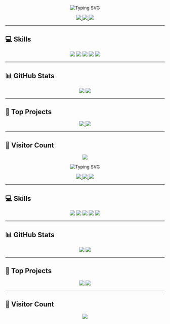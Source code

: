 <!-- Banner -->
<p align="center">
  <img src="https://readme-typing-svg.herokuapp.com?font=Fira+Code&size=28&duration=4000&pause=1000&color=00FF00&center=true&vCenter=true&width=650&lines=Hi+there!+I'm+Aimen+Labidi👋;Welcome+to+my+GitHub+Profile!;Python+%7C+Java+%7C+JavaScript" alt="Typing SVG"/>
</p>

<!-- Socials -->
<p align="center">
  <a href="https://linkedin.com/in/aimenlabidi" target="_blank">
    <img src="https://img.shields.io/badge/LinkedIn-blue?style=for-the-badge&logo=linkedin&logoColor=white"/>
  </a>
  <a href="https://twitter.com/aimenjs4" target="_blank">
    <img src="https://img.shields.io/badge/Twitter-1DA1F2?style=for-the-badge&logo=twitter&logoColor=white"/>
  </a>
  <a href="https://aimen.ch" target="_blank">
    <img src="https://img.shields.io/badge/Portfolio-black?style=for-the-badge&logo=ko-fi&logoColor=white"/>
  </a>
</p>

---

## 💻 Skills

<p align="center">
  <img src="https://img.shields.io/badge/Python-3670A0?style=for-the-badge&logo=python&logoColor=white"/>
  <img src="https://img.shields.io/badge/Java-007396?style=for-the-badge&logo=java&logoColor=white"/>
  <img src="https://img.shields.io/badge/JavaScript-F7DF1E?style=for-the-badge&logo=javascript&logoColor=black"/>
  <img src="https://img.shields.io/badge/Flask-000000?style=for-the-badge&logo=flask&logoColor=white"/>
  <img src="https://img.shields.io/badge/Spring Boot-6DB33F?style=for-the-badge&logo=spring&logoColor=white"/>
</p>

---

## 📊 GitHub Stats

<p align="center">
  <img src="https://github-readme-stats.vercel.app/api?username=aimenjs4&show_icons=true&theme=radical&hide_border=true&count_private=true"/>
  <img src="https://github-readme-streak-stats.herokuapp.com/?user=aimenjs4&theme=radical&hide_border=true"/>
</p>

---

## 🚀 Top Projects

<p align="center">
  <a href="https://github.com/aimenjs4/E-Portfolio" target="_blank">
    <img src="https://github-readme-card.vercel.app/api/pin/?username=aimenjs4&repo=E-Portfolio&theme=radical" />
  </a>
  <a href="https://github.com/aimenjs4/Echelon" target="_blank">
    <img src="https://github-readme-card.vercel.app/api/pin/?username=aimenjs4&repo=Echelon&theme=radical" />
  </a>
</p>

---

## 👀 Visitor Count

<p align="center">
  <img src="https://profile-counter.glitch.me/aimenjs4/count.svg" />
</p>
<!-- Banner -->
<p align="center">
  <img src="https://readme-typing-svg.herokuapp.com?font=Fira+Code&size=28&duration=4000&pause=1000&color=00FF00&center=true&vCenter=true&width=650&lines=Hi+there!+I'm+Aimen+Labidi👋;Welcome+to+my+GitHub+Profile!;Python+%7C+Java+%7C+JavaScript" alt="Typing SVG"/>
</p>

<!-- Socials -->
<p align="center">
  <a href="https://linkedin.com/in/aimenlabidi" target="_blank">
    <img src="https://img.shields.io/badge/LinkedIn-blue?style=for-the-badge&logo=linkedin&logoColor=white"/>
  </a>
  <a href="https://twitter.com/aimenjs4" target="_blank">
    <img src="https://img.shields.io/badge/Twitter-1DA1F2?style=for-the-badge&logo=twitter&logoColor=white"/>
  </a>
  <a href="https://aimen.ch" target="_blank">
    <img src="https://img.shields.io/badge/Portfolio-black?style=for-the-badge&logo=ko-fi&logoColor=white"/>
  </a>
</p>

---

## 💻 Skills

<p align="center">
  <img src="https://img.shields.io/badge/Python-3670A0?style=for-the-badge&logo=python&logoColor=white"/>
  <img src="https://img.shields.io/badge/Java-007396?style=for-the-badge&logo=java&logoColor=white"/>
  <img src="https://img.shields.io/badge/JavaScript-F7DF1E?style=for-the-badge&logo=javascript&logoColor=black"/>
  <img src="https://img.shields.io/badge/Flask-000000?style=for-the-badge&logo=flask&logoColor=white"/>
  <img src="https://img.shields.io/badge/Spring Boot-6DB33F?style=for-the-badge&logo=spring&logoColor=white"/>
</p>

---

## 📊 GitHub Stats

<p align="center">
  <img src="https://github-readme-stats.vercel.app/api?username=aimenjs4&show_icons=true&theme=radical&hide_border=true&count_private=true"/>
  <img src="https://github-readme-streak-stats.herokuapp.com/?user=aimenjs4&theme=radical&hide_border=true"/>
</p>

---

## 🚀 Top Projects

<p align="center">
  <a href="https://github.com/aimenjs4/E-Portfolio" target="_blank">
    <img src="https://github-readme-card.vercel.app/api/pin/?username=aimenjs4&repo=E-Portfolio&theme=radical" />
  </a>
  <a href="https://github.com/aimenjs4/Echelon" target="_blank">
    <img src="https://github-readme-card.vercel.app/api/pin/?username=aimenjs4&repo=Echelon&theme=radical" />
  </a>
</p>

---

## 👀 Visitor Count

<p align="center">
  <img src="https://profile-counter.glitch.me/aimenjs4/count.svg" />
</p>
